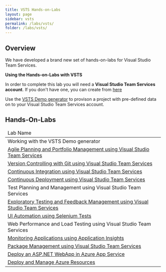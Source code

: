 ```yaml
---
title: VSTS Hands-on-Labs 
layout: page
sidebar: vsts
permalink: /labs/vsts/
folder: /labs/vsts/
---
```


## Overview

We have developed a brand new set of hands-on-labs for Visual Studio Team Services. 

**Using the Hands-on-Labs with VSTS**

In order to complete this lab you will need a **Visual Studio Team Services account**. If you don't have one, you can create from <a href="https://www.visualstudio.com/">here</a>

Use the <a href="" >VSTS Demo generator</a> to provison a project with pre-defined data on to your Visual Studio Team Services account. 


## Hands-On-Labs

<table width="100%">
<thead><td>
Lab Name
</td>
</thead>
<tr><td>Working with the VSTS Demo generator</td></tr>
<tr><td><a href="agile/">Agile Planning and Portfolio Management using Visual Studio Team Services</a></td></tr>
<tr><td><a href="git/">Version Controlling with Git using Visual Studio Team Services</a></td></tr>
<tr><td><a href="continuousintegration/">Continuous Integration using Visual Studio Team Services</a></td></tr>
<tr><td><a href="continuousdeployment/">Continuous Deployment using Visual Studio Team Services</a></td></tr>
<tr><td><a hrf="manualtesting/">Test Planning and Management using Visual Studio Team Services</a></td></tr>
<tr><td><a href="exploratorytesting/">Exploratory Testing and Feedback Management using Visual Studio Team Services</a></td></tr>
<tr><td><a href="selenium/">UI Automation using Selenium Tests</a></td></tr>
<tr><td>Web Performance and Load Testing using Visual Studio Team Services</td></tr>
<tr><td><a href="monitor/">Monitoring Applications using Application Insights</a></td></tr>
<tr><td><a href="packagemanagement/">Package Management using Visual Studio Team Services</a></td></tr>
<tr><td><a href="appservice/">Deploy an ASP.NET WebApp in Azure App Service</a></td></tr>
<tr><td> <a href="azureresource/">Deploy and Manage Azure Resources</a></td></tr>
</table>

